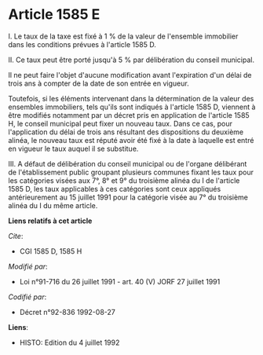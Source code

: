 # Article 1585 E

I. Le taux de la taxe est fixé à 1 % de la valeur de l'ensemble immobilier dans les conditions prévues à l'article 1585 D.

II. Ce taux peut être porté jusqu'à 5 % par délibération du conseil municipal.

Il ne peut faire l'objet d'aucune modification avant l'expiration d'un délai de trois ans à compter de la date de son entrée
en vigueur.

Toutefois, si les éléments intervenant dans la détermination de la valeur des ensembles immobiliers, tels qu'ils sont
indiqués à l'article 1585 D, viennent à être modifiés notamment par un décret pris en application de l'article 1585 H, le
conseil municipal peut fixer un nouveau taux. Dans ce cas, pour l'application du délai de trois ans résultant des
dispositions du deuxième alinéa, le nouveau taux est réputé avoir été fixé à la date à laquelle est entré en vigueur le taux
auquel il se substitue.

III. A défaut de délibération du conseil municipal ou de l'organe délibérant de l'établissement public groupant plusieurs
communes fixant les taux pour les catégories visées aux 7°, 8° et 9° du troisième alinéa du I de l'article 1585 D, les taux
applicables à ces catégories sont ceux appliqués antérieurement au 15 juillet 1991 pour la catégorie visée au 7° du troisième
alinéa du I du même article.

**Liens relatifs à cet article**

_Cite_:

  - CGI 1585 D, 1585 H

_Modifié par_:

  - Loi n°91-716 du 26 juillet 1991 - art. 40 (V) JORF 27 juillet 1991

_Codifié par_:

  - Décret n°92-836 1992-08-27

**Liens**:

  - HISTO: Edition du 4 juillet 1992
